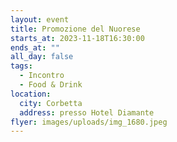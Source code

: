 ```yaml
---
layout: event
title: Promozione del Nuorese
starts_at: 2023-11-18T16:30:00
ends_at: ""
all_day: false
tags:
  - Incontro
  - Food & Drink
location:
  city: Corbetta
  address: presso Hotel Diamante
flyer: images/uploads/img_1680.jpeg
---
```

